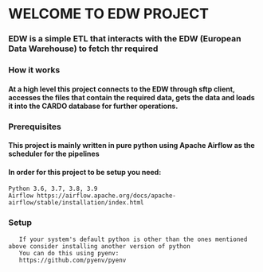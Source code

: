 # WELCOME TO EDW PROJECT

### EDW is a simple ETL that interacts with the EDW (European Data Warehouse) to fetch thr required

### How it works
#### At a high level this project connects to the EDW through sftp client, accesses the files that contain the required data, gets the data and loads it into the CARDO database for further operations.

### Prerequisites

#### This project is mainly written in pure python using Apache Airflow as the scheduler for the pipelines
#### In order for this project to be setup you need:
    Python 3.6, 3.7, 3.8, 3.9
    Airflow https://airflow.apache.org/docs/apache-airflow/stable/installation/index.html

### Setup
       If your system's default python is other than the ones mentioned above consider installing another version of python
       You can do this using pyenv:
       https://github.com/pyenv/pyenv
